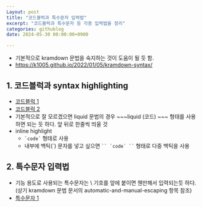 ```yaml
---
Layout: post 
title: "코드블럭과 특수문자 입력법" 
excerpt: "코드블럭과 특수문자 등 각종 입력법을 정리" 
categories: githublog
date: 2024-05-30 00:00:00+0900

---
```


* 기본적으로 kramdown 문법을 숙지하는 것이 도움이 될 듯 함.
* https://k1005.github.io/2022/01/05/kramdown-syntax/


## 1. 코드블럭과 syntax highlighting

* [코드블럭 1](https://hhj6212.github.io/blog/2020/08/22/Jekyll-highlight-codeblock.html)
* [코드블럭 2](https://gist.github.com/roachhd/f3233638b9b18d699ada)
* 기본적으로 잘 모르겠으면 liquid 문법의 경우 ~~~liquid (코드) ~~~ 형태를 사용하면 되는 듯 하다. 앞 뒤로 한줄씩 띄울 것
* inline highlight
  * `` `code` `` 형태로 사용
  * 내부에 백틱(\`) 문자를 넣고 싶으면 ``` `` `code` `` ``` 형태로 다중 백틱을 사용

## 2. 특수문자 입력법

* 기능 용도로 사용되는 특수문자는 \ 기호를 앞에 붙이면 웬만해서 입력되는듯 하다. (상기 kramdown 문법 문서의 automatic-and-manual-escaping 항목 참조)
* [특수문자 1](https://4urdev.tistory.com/62)


